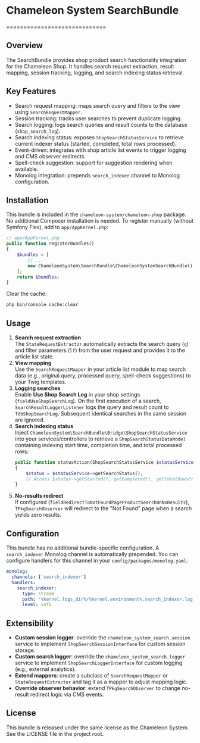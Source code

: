 # Chameleon System SearchBundle
=============================

Overview
--------
The SearchBundle provides shop product search functionality integration for the Chameleon Shop. It handles search request extraction, result mapping, session tracking, logging, and search indexing status retrieval.

Key Features
------------
- Search request mapping: maps search query and filters to the view using `SearchRequestMapper`.
- Session tracking: tracks user searches to prevent duplicate logging.
- Search logging: logs search queries and result counts to the database (`shop_search_log`).
- Search indexing status: exposes `ShopSearchStatusService` to retrieve current indexer status (started, completed, total rows processed).
- Event-driven: integrates with shop article list events to trigger logging and CMS observer redirects.
- Spell-check suggestion: support for suggestion rendering when available.
- Monolog integration: prepends `search_indexer` channel to Monolog configuration.

Installation
------------
This bundle is included in the `chameleon-system/chameleon-shop` package.
No additional Composer installation is needed.
To register manually (without Symfony Flex), add to `app/AppKernel.php`:
```php
// app/AppKernel.php
public function registerBundles()
{
    $bundles = [
        // ...
        new ChameleonSystem\SearchBundle\ChameleonSystemSearchBundle(),
    ];
    return $bundles;
}
```
Clear the cache:
```bash
php bin/console cache:clear
```

Usage
-----
1. **Search request extraction**  
   The `StateRequestExtractor` automatically extracts the search query (`q`) and filter parameters (`lf`) from the user request and provides it to the article list state.
2. **View mapping**  
   Use the `SearchRequestMapper` in your article list module to map search data (e.g., original query, processed query, spell-check suggestions) to your Twig templates.
3. **Logging searches**  
   Enable **Use Shop Search Log** in your shop settings (`fieldUseShopSearchLog`). On the first execution of a search, `SearchResultLoggerListener` logs the query and result count to `TdbShopSearchLog`. Subsequent identical searches in the same session are ignored.
4. **Search indexing status**  
   Inject `ChameleonSystem\SearchBundle\Bridge\ShopSearchStatusService` into your services/controllers to retrieve a `ShopSearchStatusDataModel` containing indexing start time, completion time, and total processed rows:
   ```php
   public function statusAction(ShopSearchStatusService $statusService)
   {
       $status = $statusService->getSearchStatus();
       // Access $status->getStarted(), getCompleted(), getTotalRowsProcessed()
   }
   ```
5. **No-results redirect**  
   If configured (`fieldRedirectToNotFoundPageProductSearchOnNoResults`), `TPkgSearchObserver` will redirect to the "Not Found" page when a search yields zero results.

Configuration
-------------
This bundle has no additional bundle-specific configuration.
A `search_indexer` Monolog channel is automatically prepended. You can configure handlers for this channel in your `config/packages/monolog.yaml`:
```yaml
monolog:
  channels: ['search_indexer']
  handlers:
    search_indexer:
      type: stream
      path: '%kernel.logs_dir%/%kernel.environment%.search_indexer.log'
      level: info
```

Extensibility
-------------
- **Custom session logger**: override the `chameleon_system_search.session` service to implement `ShopSearchSessionInterface` for custom session storage.
- **Custom search logger**: override the `chameleon_system_search.logger` service to implement `ShopSearchLoggerInterface` for custom logging (e.g., external analytics).
- **Extend mappers**: create a subclass of `SearchRequestMapper` or `StateRequestExtractor` and tag it as a mapper to adjust mapping logic.
- **Override observer behavior**: extend `TPkgSearchObserver` to change no-result redirect logic via CMS events.

License
-------
This bundle is released under the same license as the Chameleon System. See the LICENSE file in the project root.
